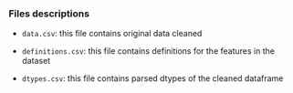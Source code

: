 ### Files descriptions

- `data.csv`: this file contains original data cleaned

- `definitions.csv`: this file contains definitions for the features in the dataset

- `dtypes.csv`: this file contains parsed dtypes of the cleaned dataframe
